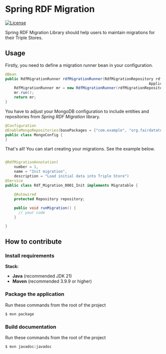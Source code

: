 # Spring RDF Migration

[![License](https://img.shields.io/badge/license-MIT-blue.svg)](LICENSE.md)

Spring RDF Migration Library should help users to maintain migrations for their Triple Stores.

## Usage

Firstly, you need to define a migration runner bean in your configuration.

```java
@Bean
public RdfMigrationRunner rdfMigrationRunner(RdfMigrationRepository rdfMigrationRepository,
                                                                 ApplicationContext appContext) {
    RdfMigrationRunner mr = new RdfMigrationRunner(rdfMigrationRepository, appContext);
    mr.run();
    return mr;
}
```

You have to adjust your MongoDB configuration to include entities and repositories from *Spring RDF Migration* library.

```java
@Configuration
@EnableMongoRepositories(basePackages = {"com.example", "org.fairdatateam.rdf.migration"})
public class MongoConfig {
}
```

That's all! You can start creating your migrations. See the example below.

```java

@RdfMigrationAnnotation(
    number = 1,
    name = "Init migration",
    description = "Load initial data into Triple Store")
@Service
public class Rdf_Migration_0001_Init implements Migratable {

    @Autowired
    protected Repository repository;
    
    public void runMigration() {
      // your code
    }

}
```



## How to contribute

### Install requirements

**Stack:**

 - **Java** (recommended JDK 21)
 - **Maven** (recommended 3.9.9 or higher)

### Package the application

Run these commands from the root of the project

```bash
$ mvn package
```

### Build documentation

Run these commands from the root of the project

```bash
$ mvn javadoc:javadoc
```
